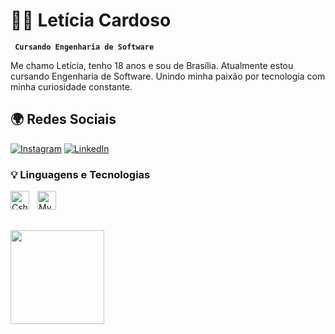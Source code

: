 # 👩‍💻 Letícia Cardoso
**` Cursando Engenharia de Software`**

Me chamo Letícia, tenho 18 anos e sou de Brasília. Atualmente estou cursando Engenharia de Software. Unindo minha paixão por tecnologia com minha curiosidade constante. 

## 🌍 Redes Sociais  
[![Instagram](https://img.shields.io/badge/Instagram-E4405F?style=for-the-badge&logo=instagram&logoColor=white)](https://instagram.com/seu_usuario)
[![LinkedIn](https://img.shields.io/badge/LinkedIn-0077B5?style=for-the-badge&logo=linkedin&logoColor=white)](https://linkedin.com/in/seu-perfil)



### 💡 Linguagens e Tecnologias
<img 
align="left"
alt="Csharp"
title="Csharp"
width="30px"
style="padding-right: 10px;"
src="https://cdn.jsdelivr.net/gh/devicons/devicon@latest/icons/csharp/csharp-original.svg" />
          
<img 
align="left"
alt="MySQL"
title="MySQL"
width="30px"
style="padding-right: 10px;"
src="https://cdn.jsdelivr.net/gh/devicons/devicon@latest/icons/mysql/mysql-original.svg" />


<br>
<br>

##

<div align="center">
  <img 
  align="left"
  style=" padding-right: 300px;"
   src="https://tenor.com/pt-BR/view/chainsaw-man-csm-denji-anime-chico-gif-27483178.gif" width="150">
</div>
